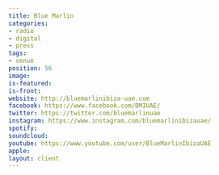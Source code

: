 ```yaml
---
title: Blue Marlin
categories:
- radio
- digital
- press
tags:
- venue
position: 56
image: 
is-featured: 
is-front: 
website: http://bluemarlinibiza-uae.com
facebook: https://www.facebook.com/BMIUAE/
twitter: https://twitter.com/bluemarlinuae
instagram: https://www.instagram.com/bluemarlinibizauae/
spotify: 
soundcloud: 
youtube: https://www.youtube.com/user/BlueMarlinIbizaUAE
apple: 
layout: client
---
```


